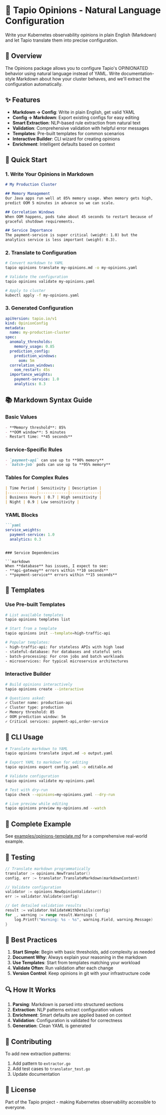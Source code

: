 # 📝 Tapio Opinions - Natural Language Configuration

Write your Kubernetes observability opinions in plain English (Markdown) and let Tapio translate them into precise configuration.

## 🎯 Overview

The Opinions package allows you to configure Tapio's OPINIONATED behavior using natural language instead of YAML. Write documentation-style Markdown about how your cluster behaves, and we'll extract the configuration automatically.

## ✨ Features

- **Markdown → Config**: Write in plain English, get valid YAML
- **Config → Markdown**: Export existing configs for easy editing  
- **Smart Extraction**: NLP-based rule extraction from natural text
- **Validation**: Comprehensive validation with helpful error messages
- **Templates**: Pre-built templates for common scenarios
- **Interactive Builder**: CLI wizard for creating opinions
- **Enrichment**: Intelligent defaults based on context

## 🚀 Quick Start

### 1. Write Your Opinions in Markdown

```markdown
# My Production Cluster

## Memory Management
Our Java apps run well at 85% memory usage. When memory gets high, 
predict OOM 5 minutes in advance so we can scale.

## Correlation Windows  
When OOM happens, pods take about 45 seconds to restart because of 
graceful shutdown requirements.

## Service Importance
The payment-service is super critical (weight: 1.0) but the 
analytics service is less important (weight: 0.3).
```

### 2. Translate to Configuration

```bash
# Convert markdown to YAML
tapio opinions translate my-opinions.md -o my-opinions.yaml

# Validate the configuration
tapio opinions validate my-opinions.yaml

# Apply to cluster
kubectl apply -f my-opinions.yaml
```

### 3. Generated Configuration

```yaml
apiVersion: tapio.io/v1
kind: OpinionConfig
metadata:
  name: my-production-cluster
spec:
  anomaly_thresholds:
    memory_usage: 0.85
  prediction_config:
    prediction_windows:
      oom: 5m
  correlation_windows:
    oom_restart: 45s
  importance_weights:
    payment-service: 1.0
    analytics: 0.3
```

## 📚 Markdown Syntax Guide

### Basic Values

```markdown
- **Memory threshold**: 85%
- **OOM window**: 5 minutes
- Restart time: **45 seconds**
```

### Service-Specific Rules

```markdown
- `payment-api` can use up to **90% memory**
- `batch-job` pods can use up to **95% memory**
```

### Tables for Complex Rules

```markdown
| Time Period | Sensitivity | Description |
|-------------|-------------|-------------|
| Business Hours | 0.7 | High sensitivity |
| Night | 0.9 | Low sensitivity |
```

### YAML Blocks

```markdown
```yaml
service_weights:
  payment-service: 1.0
  analytics: 0.3
```
```

### Service Dependencies

```markdown
When **database** has issues, I expect to see:
- **api-gateway** errors within **10 seconds**
- **payment-service** errors within **15 seconds**
```

## 🎨 Templates

### Use Pre-built Templates

```bash
# List available templates
tapio opinions templates list

# Start from a template
tapio opinions init --template=high-traffic-api

# Popular templates:
- high-traffic-api: For stateless APIs with high load
- stateful-database: For databases and stateful sets
- batch-processing: For cron jobs and batch workloads
- microservices: For typical microservice architectures
```

### Interactive Builder

```bash
# Build opinions interactively
tapio opinions create --interactive

# Questions asked:
✓ Cluster name: production-api
✓ Cluster type: production
✓ Memory threshold: 85
✓ OOM prediction window: 5m
✓ Critical services: payment-api,order-service
```

## 🔧 CLI Usage

```bash
# Translate markdown to YAML
tapio opinions translate input.md -o output.yaml

# Export YAML to markdown for editing
tapio opinions export config.yaml -o editable.md

# Validate configuration
tapio opinions validate my-opinions.yaml

# Test with dry-run
tapio check --opinions=my-opinions.yaml --dry-run

# Live preview while editing
tapio opinions preview my-opinions.md --watch
```

## 📖 Complete Example

See [examples/opinions-template.md](../../examples/opinions-template.md) for a comprehensive real-world example.

## 🧪 Testing

```go
// Translate markdown programmatically
translator := opinions.NewTranslator()
config, err := translator.TranslateMarkdown(markdownContent)

// Validate configuration
validator := opinions.NewOpinionValidator()
err := validator.Validate(config)

// Get detailed validation results
result := validator.ValidateWithDetails(config)
for _, warning := range result.Warnings {
    log.Printf("Warning: %s - %s", warning.Field, warning.Message)
}
```

## 🎯 Best Practices

1. **Start Simple**: Begin with basic thresholds, add complexity as needed
2. **Document Why**: Always explain your reasoning in the markdown
3. **Use Templates**: Start from templates matching your workload
4. **Validate Often**: Run validation after each change
5. **Version Control**: Keep opinions in git with your infrastructure code

## 🔍 How It Works

1. **Parsing**: Markdown is parsed into structured sections
2. **Extraction**: NLP patterns extract configuration values
3. **Enrichment**: Smart defaults are applied based on context
4. **Validation**: Configuration is validated for correctness
5. **Generation**: Clean YAML is generated

## 🤝 Contributing

To add new extraction patterns:

1. Add pattern to `extractor.go`
2. Add test cases to `translator_test.go`
3. Update documentation

## 📄 License

Part of the Tapio project - making Kubernetes observability accessible to everyone.